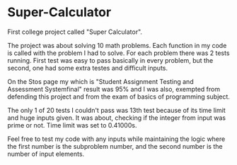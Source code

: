 # Super-Calculator

First college project called "Super Calculator".

The project was about solving 10 math problems. Each function in my code is called with the problem I had to solve.
For each problem there was 2 tests running. First test was easy to pass basically in every problem, but the second,
one had some extra testes and difficult inputs.

On the Stos page my which is "Student Assignment Testing and Assessment Systemfinal" result was 95% and I was also,
exempted from defending this project and from the exam of basics of programming subject.

The only 1 of 20 tests I couldn't pass was 13th test because of its time limit and huge inputs given. It was about,
checking if the integer from input was prime or not. Time limit was set to 0.41000s.

Feel free to test my code with any inputs while maintaining the logic where the first number is the subproblem number,
and the second number is the number of input elements.

